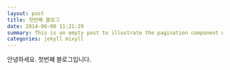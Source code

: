 ```yaml
---
layout: post
title: 첫번째 블로그
date: 2014-06-08 11:21:29
summary: This is an empty post to illustrate the pagination component with Mixyll.
categories: jekyll mixyll
---
```


안녕하세요. 첫번째 블로그입니다.
